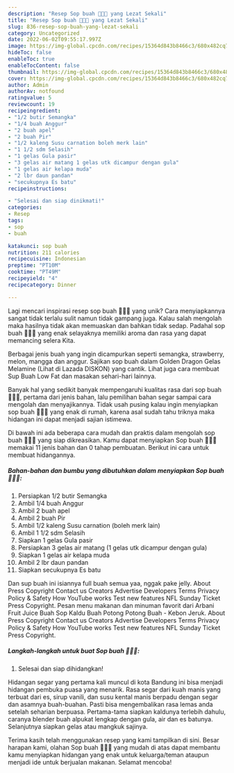 ```yaml
---
description: "Resep Sop buah 🍉🍇🍎 yang Lezat Sekali"
title: "Resep Sop buah 🍉🍇🍎 yang Lezat Sekali"
slug: 836-resep-sop-buah-yang-lezat-sekali
category: Uncategorized
date: 2022-06-02T09:55:17.997Z
image: https://img-global.cpcdn.com/recipes/15364d843b8466c3/680x482cq70/sop-buah-foto-resep-utama.jpg
hideToc: false
enableToc: true
enableTocContent: false
thumbnail: https://img-global.cpcdn.com/recipes/15364d843b8466c3/680x482cq70/sop-buah-foto-resep-utama.jpg
cover: https://img-global.cpcdn.com/recipes/15364d843b8466c3/680x482cq70/sop-buah-foto-resep-utama.jpg
author: Admin
authorAv: notfound
ratingvalue: 5
reviewcount: 19
recipeingredient:
- "1/2 butir Semangka"
- "1/4 buah Anggur"
- "2 buah apel"
- "2 buah Pir"
- "1/2 kaleng Susu carnation boleh merk lain"
- "1 1/2 sdm Selasih"
- "1 gelas Gula pasir"
- "3 gelas air matang 1 gelas utk dicampur dengan gula"
- "1 gelas air kelapa muda"
- "2 lbr daun pandan"
- "secukupnya Es batu"
recipeinstructions:

- "Selesai dan siap dinikmati!"
categories:
- Resep
tags:
- sop
- buah

katakunci: sop buah 
nutrition: 211 calories
recipecuisine: Indonesian
preptime: "PT10M"
cooktime: "PT49M"
recipeyield: "4"
recipecategory: Dinner

---
```





Lagi mencari inspirasi resep sop buah 🍉🍇🍎 yang unik? Cara menyiapkannya sangat tidak terlalu sulit namun tidak gampang juga. Kalau salah mengolah maka hasilnya tidak akan memuaskan dan bahkan tidak sedap. Padahal sop buah 🍉🍇🍎 yang enak selayaknya memiliki aroma dan rasa yang dapat memancing selera Kita.





Berbagai jenis buah yang ingin dicampurkan seperti semangka, strawberry, melon, mangga dan anggur. Sajikan sop buah dalam Golden Dragon Gelas Melamine (Lihat di Lazada DISKON) yang cantik. Lihat juga cara membuat Sup Buah Low Fat dan masakan sehari-hari lainnya.

Banyak hal yang sedikit banyak mempengaruhi kualitas rasa dari sop buah 🍉🍇🍎, pertama dari jenis bahan, lalu pemilihan bahan segar sampai cara mengolah dan menyajikannya. Tidak usah pusing kalau ingin menyiapkan sop buah 🍉🍇🍎 yang enak di rumah, karena asal sudah tahu triknya maka hidangan ini dapat menjadi sajian istimewa.






Di bawah ini ada beberapa cara mudah dan praktis dalam mengolah sop buah 🍉🍇🍎 yang siap dikreasikan. Kamu dapat menyiapkan Sop buah 🍉🍇🍎 memakai 11 jenis bahan dan 0 tahap pembuatan. Berikut ini cara untuk membuat hidangannya.

<!--inarticleads1-->

##### Bahan-bahan dan bumbu yang dibutuhkan dalam menyiapkan Sop buah 🍉🍇🍎:

1. Persiapkan 1/2 butir Semangka
1. Ambil 1/4 buah Anggur
1. Ambil 2 buah apel
1. Ambil 2 buah Pir
1. Ambil 1/2 kaleng Susu carnation (boleh merk lain)
1. Ambil 1 1/2 sdm Selasih
1. Siapkan 1 gelas Gula pasir
1. Persiapkan 3 gelas air matang (1 gelas utk dicampur dengan gula)
1. Siapkan 1 gelas air kelapa muda
1. Ambil 2 lbr daun pandan
1. Siapkan secukupnya Es batu


Dan sup buah ini isiannya full buah semua yaa, nggak pake jelly. About Press Copyright Contact us Creators Advertise Developers Terms Privacy Policy &amp; Safety How YouTube works Test new features NFL Sunday Ticket Press Copyright. Pesan menu makanan dan minuman favorit dari Arbani Fruit Juice Buah Sop Kaldu Buah Potong Potong Buah - Kebon Jeruk. About Press Copyright Contact us Creators Advertise Developers Terms Privacy Policy &amp; Safety How YouTube works Test new features NFL Sunday Ticket Press Copyright. 

<!--inarticleads2-->

##### Langkah-langkah untuk buat Sop buah 🍉🍇🍎:


1. Selesai dan siap dihidangkan!

Hidangan segar yang pertama kali muncul di kota Bandung ini bisa menjadi hidangan pembuka puasa yang menarik. Rasa segar dari kuah manis yang terbuat dari es, sirup vanili, dan susu kental manis berpadu dengan segar dan asamnya buah-buahan. Pasti bisa mengembalikan rasa lemas anda setelah seharian berpuasa. Pertama-tama siapkan kaldunya terlebih dahulu, caranya blender buah alpukat lengkap dengan gula, air dan es batunya. Selanjutnya siapkan gelas atau mangkuk sajinya. 

Terima kasih telah menggunakan resep yang kami tampilkan di sini. Besar harapan kami, olahan Sop buah 🍉🍇🍎 yang mudah di atas dapat membantu kamu menyiapkan hidangan yang enak untuk keluarga/teman ataupun menjadi ide untuk berjualan makanan. Selamat mencoba!
